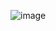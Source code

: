 ![image](https://github.com/BaidhowiAlHuseiniHakiki/tugas-dasar-pemrograman/assets/144520859/269a17ba-1d56-4f55-b385-e6d24de557bf)
